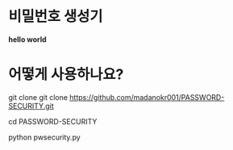 # 비밀번호 생성기
**hello world**

# 어떻게 사용하나요?

git clone git clone https://github.com/madanokr001/PASSWORD-SECURITY.git

cd PASSWORD-SECURITY

python pwsecurity.py

